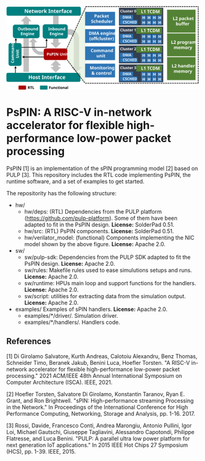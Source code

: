 
<div align="center"><img src="overview.svg" alt="PsPIN architecture overview" /></div>

# PsPIN: A RISC-V in-network accelerator for flexible high-performance low-power packet processing

PsPIN [1] is an implementation of the sPIN programming model [2] based on PULP [3]. This repository includes the RTL code implementing PsPIN, the runtime software, and a set of examples to get started. 



The repositority has the following structure:

 - hw/ 
   - hw/deps: (RTL) Dependencies from the PULP platform (https://github.com/pulp-platform). Some of them have been adapted to fit in the PsPIN design. **License:** SolderPad 0.51.
   - hw/src: (RTL) PsPIN components. **License:** SolderPad 0.51.
   - hw/verilator_model: (functional) Components implementing the NIC model shown by the above figure. **License:** Apache 2.0.
 - sw/ 
   - sw/pulp-sdk: Dependencies from the PULP SDK adapted to fit the PsPIN design. **License:** Apache 2.0.
   - sw/rules: Makefile rules used to ease simulutions setups and runs. **License:** Apache 2.0.
   - sw/runtime: HPUs main loop and support functions for the handlers. **License:** Apache 2.0.
   - sw/script: utilities for extracting data from the simulation output. **License:** Apache 2.0.
 - examples/ Examples of sPIN handlers. **License:** Apache 2.0.
    - examples/*/driver/. Simulation driver.
    - examples/*/handlers/. Handlers code.

## References

[1] Di Girolamo Salvatore, Kurth Andreas, Calotoiu Alexandru, Benz Thomas, Schneider Timo, Beranek Jakub, Benini Luca, Hoefler Torsten. "A RISC-V in-network accelerator for flexible high-performance low-power packet processing." 2021 ACM/IEEE 48th Annual International Symposium on Computer Architecture (ISCA). IEEE, 2021. 

[2] Hoefler Torsten, Salvatore Di Girolamo, Konstantin Taranov, Ryan E. Grant, and Ron Brightwell. "sPIN: High-performance streaming Processing in the Network." In Proceedings of the International Conference for High Performance Computing, Networking, Storage and Analysis, pp. 1-16. 2017.

[3] Rossi, Davide, Francesco Conti, Andrea Marongiu, Antonio Pullini, Igor Loi, Michael Gautschi, Giuseppe Tagliavini, Alessandro Capotondi, Philippe Flatresse, and Luca Benini. "PULP: A parallel ultra low power platform for next generation IoT applications." In 2015 IEEE Hot Chips 27 Symposium (HCS), pp. 1-39. IEEE, 2015.
